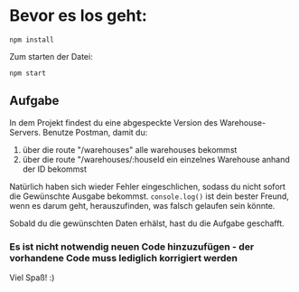 # Bevor es los geht:

`npm install`

Zum starten der Datei: 

`npm start`

## Aufgabe

In dem Projekt findest du eine abgespeckte Version des Warehouse-Servers.
Benutze Postman, damit du:
1. über die route "/warehouses" alle warehouses bekommst
2. über die route "/warehouses/:houseId ein einzelnes Warehouse anhand der ID bekommst



Natürlich haben sich wieder Fehler eingeschlichen, sodass du nicht sofort die Gewünschte Ausgabe bekommst.
`console.log()` ist dein bester Freund, wenn es darum geht, herauszufinden, was falsch gelaufen sein könnte.

Sobald du die gewünschten Daten erhälst, hast du die Aufgabe geschafft.


### Es ist nicht notwendig **neuen** Code hinzuzufügen - der vorhandene Code muss lediglich korrigiert werden



Viel Spaß! :)


